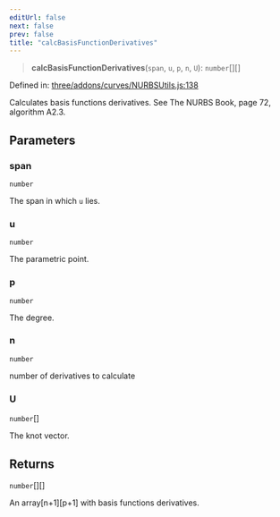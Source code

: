 ```yaml
---
editUrl: false
next: false
prev: false
title: "calcBasisFunctionDerivatives"
---
```


> **calcBasisFunctionDerivatives**(`span`, `u`, `p`, `n`, `U`): `number`[][]

Defined in: [three/addons/curves/NURBSUtils.js:138](https://github.com/DefinitelyMaybe/three-i18n/blob/fa57b79433d1c349ffb23a78727299c8d4190136/three/addons/curves/NURBSUtils.js#L138)

Calculates basis functions derivatives. See The NURBS Book, page 72, algorithm A2.3.

## Parameters

### span

`number`

The span in which `u` lies.

### u

`number`

The parametric point.

### p

`number`

The degree.

### n

`number`

number of derivatives to calculate

### U

`number`[]

The knot vector.

## Returns

`number`[][]

An array[n+1][p+1] with basis functions derivatives.
